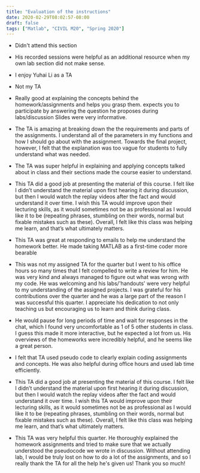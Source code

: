 ```yaml
---
title: "Evaluation of the instructions"
date: 2020-02-29T08:02:57-08:00
draft: false
tags: ["Matlab", "CIVIL M20", "Spring 2020"]
---
```


* Didn't attend this section
* His recorded sessions were helpful as an additional resource when my own lab section did not make
sense.
* I enjoy Yuhai Li as a TA
* Not my TA
* Really good at explaining the concepts behind the homework/assignments and helps you grasp them.
expects you to participate by answering the question he proposes during labs/discussion
Slides were very informative.
* The TA is amazing at breaking down the the requirements and parts of the assignments. I understand
all of the parameters in my functions and how I should go about with the assignment. Towards the final
project, however, I felt that the explanation was too vague for students to fully understand what was
needed.
* The TA was super helpful in explaining and applying concepts talked about in class and their sections
made the course easier to understand.
* This TA did a good job at presenting the material of this course. I felt like I didn’t understand the material
upon first hearing it during discussion, but then I would watch the replay videos after the fact and would
understand it over time. I wish this TA would improve upon their lecturing skills, as it would sometimes
not be as professional as I would like it to be (repeating phrases, stumbling on their words, normal but
fixable mistakes such as these). Overall, I felt like this class was helping me learn, and that’s what
ultimately matters.
* This TA was great at responding to emails to help me understand the homework better. He made taking
MATLAB as a first-time coder more bearable
* This was not my assigned TA for the quarter but I went to his office hours so many times that I felt
compelled to write a review for him. He was very kind and always managed to figure out what was wrong with my code. He was welcoming and his labs/'handouts' were very helpful to my understanding of the assigned projects. I was grateful for his contributions over the quarter and he was a large part of
the reason I was successful this quarter. I appreciate his dedication to not only teaching us but
encouraging us to learn and think during class.

* He would pause for long periods of time and wait for responses in the chat, which I found very
uncomfortable as 1 of 5 other students in class. I guess this made it more interactive, but he expected a
lot from us. His overviews of the homeworks were incredibly helpful, and he seems like a great person.
* I felt that TA used pseudo code to clearly explain coding assignments and concepts. He was also
helpful during office hours and used lab time efficiently.
* This TA did a good job at presenting the material of this course. I felt like I didn’t understand the material
upon first hearing it during discussion, but then I would watch the replay videos after the fact and would
understand it over time. I wish this TA would improve upon their lecturing skills, as it would sometimes
not be as professional as I would like it to be (repeating phrases, stumbling on their words, normal but
fixable mistakes such as these). Overall, I felt like this class was helping me learn, and that’s what
ultimately matters.
* This TA was very helpful this quarter. He thoroughly explained the homework assignments and tried to
make sure that we actually understood the pseudocode we wrote in discussion. Without attending lab, I
would be truly lost on how to do a lot of the assignments, and so I really thank the TA for all the help
he's given us! Thank you so much!